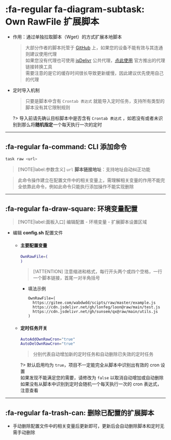 # :fa-regular fa-diagram-subtask: Own RawFile 扩展脚本

  - 作用：通过单独拉取脚本（Wget）的方式扩展本地脚本

    > 大部分作者的脚本托管于 [GitHub](https://github.com) 上，如果您的设备不能有效与其连通则建议使用代理\
    > 如果您没有代理也可使用 [jsDelivr](https://www.jsdelivr.com/?docs=gh) 公共代理，[点此使用](https://www.jsdelivr.com/github) 官方推出的代理链接转换工具\
    > 需要注意的是它的缓存时间很长导致更新缓慢，因此建议优先使用自己的代理

  - 定时导入机制

    > 只要是脚本中含有 `Crontab 表达式` 就能导入定时任务，支持所有类型的脚本没有其它限制规则

    ?> 导入前请先确认目标脚本中是否含有 `Crontab 表达式` ，如若没有或者未识别到那么将**随机指定**一个每天执行一次的定时

***

## :fa-regular fa-command: CLI 添加命令

  ```bash
  task raw <url>
  ```
  > [!NOTE|label:参数含义]
  > `url` **脚本链接地址**：支持地址自动纠正功能

  > 此命令操作建立在配置文件中的相关变量上，需理解相关变量的作用不能完全依靠此命令，例如此命令只能执行添加操作不能实现删除

***

## :fa-regular fa-draw-square: 环境变量配置

  > [!NOTE|label:面板入口]
  > 编辑配置 - 环境变量 - 扩展脚本设置区域

  - 编辑 **config.sh** 配置文件

    - #### 主要配置变量

      ```bash
      OwnRawFile=(
      )
      ```
      > [!ATTENTION]
      > 注意缩进和格式，每行开头两个或四个空格，一行一个脚本链接，首尾一对半角括号

      - 填法示例

        ```
        OwnRawFile=(
          https://gitee.com/wabdwdd/scipts/raw/master/example.js
          https://cdn.jsdelivr.net/gh/lonfeg/loon@raw/main/test.js
          https://cdn.jsdelivr.net/gh/sunsem/qx@raw/main/utils.js
        )
        ```

    - #### 定时任务开关

      ```bash
      AutoAddOwnRawCron="true"
      AutoDelOwnRawCron="true"
      ```

      > 分别代表自动增加新的定时任务和自动删除已失效的定时任务

      ?> 默认启用均为 `true`，项目不一定能完全从脚本中识别出有效的 cron 设置\
        如果发现不能满足您的需要，请修改为 `false` 以取消自动增加或自动删除\
        如果没有从脚本中识别到定时会随机一个每天执行一次的 cron 表达式，注意查看

***

## :fa-regular fa-trash-can: 删除已配置的扩展脚本 <!-- {docsify-ignore} -->

  - 手动删除配置文件中的相关变量后更新即可，更新后会自动删除脚本和定时无需手动删除